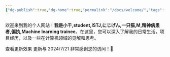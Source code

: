 ```yaml
---
{"dg-publish":true,"dg-home":true,"permalink":"/docs/welcome/","tags":["gardenEntry"],"dgPassFrontmatter":true,"created":"2024-07-20T22:28:38.000+08:00","updated":"2024-07-21T07:30:28.957+08:00"}
---
```



欢迎来到我的个人网站！**我是小千,student,ISTJ,にじげん,一只猫,M,精神病患者,偏执,Machine learning trainee**。在这里，您可以深入了解我的日常生活，项目经历，以及一些在计算机领域的见解和思考。

查看更新效果
更新与 2024/7/21
非常感谢您的访问！🥰
